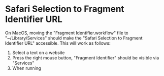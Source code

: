 # Safari Selection to Fragment Identifier URL

On MacOS, moving the "Fragment Identifier.workflow" file to "~/Library/Services" should make the "Safari Selection to Fragment Identifier URL" accessible. This will work as follows:

1. Select a text on a website
2. Press the right mouse button, "Fragment Identifier" should be visible via "Services"
3. When running 
